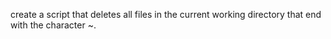 create a script that deletes all files in the current working directory that end with the character ~.
